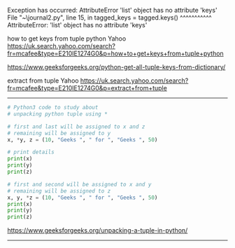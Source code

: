Exception has occurred: AttributeError
'list' object has no attribute 'keys'
  File "~\journal2.py", line 15, in <module>
    tagged_keys = tagged.keys()
                  ^^^^^^^^^^^
AttributeError: 'list' object has no attribute 'keys'

how to get keys from tuple python
Yahoo
https://uk.search.yahoo.com/search?fr=mcafee&type=E210IE1274G0&p=how+to+get+keys+from+tuple+python

https://www.geeksforgeeks.org/python-get-all-tuple-keys-from-dictionary/

extract from tuple
Yahoo
https://uk.search.yahoo.com/search?fr=mcafee&type=E210IE1274G0&p=extract+from+tuple

____

```python
# Python3 code to study about
# unpacking python tuple using *

# first and last will be assigned to x and z
# remaining will be assigned to y
x, *y, z = (10, "Geeks ", " for ", "Geeks ", 50)

# print details
print(x)
print(y)
print(z)

# first and second will be assigned to x and y
# remaining will be assigned to z
x, y, *z = (10, "Geeks ", " for ", "Geeks ", 50)
print(x)
print(y)
print(z)
```

https://www.geeksforgeeks.org/unpacking-a-tuple-in-python/

____
